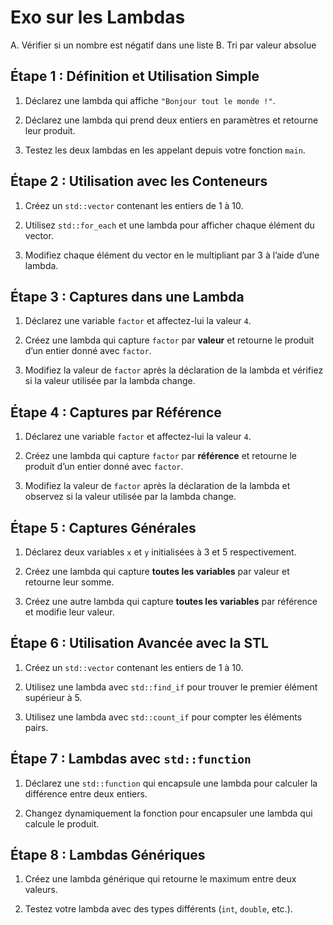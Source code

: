 # Exo sur les Lambdas

A. Vérifier si un nombre est négatif dans une liste
B. Tri par valeur absolue

## Étape 1 : Définition et Utilisation Simple

1. Déclarez une lambda qui affiche `"Bonjour tout le monde !"`.

2. Déclarez une lambda qui prend deux entiers en paramètres et retourne leur produit.

3. Testez les deux lambdas en les appelant depuis votre fonction `main`.

## Étape 2 : Utilisation avec les Conteneurs

1. Créez un `std::vector` contenant les entiers de 1 à 10.

2. Utilisez `std::for_each` et une lambda pour afficher chaque élément du vector.

3. Modifiez chaque élément du vector en le multipliant par 3 à l’aide d’une lambda.

## Étape 3 : Captures dans une Lambda

1. Déclarez une variable `factor` et affectez-lui la valeur `4`.

2. Créez une lambda qui capture `factor` par **valeur** et retourne le produit d’un entier donné avec `factor`.

3. Modifiez la valeur de `factor` après la déclaration de la lambda et vérifiez si la valeur utilisée par la lambda change.

## Étape 4 : Captures par Référence

1. Déclarez une variable `factor` et affectez-lui la valeur `4`.

2. Créez une lambda qui capture `factor` par **référence** et retourne le produit d’un entier donné avec `factor`.

3. Modifiez la valeur de `factor` après la déclaration de la lambda et observez si la valeur utilisée par la lambda change.

## Étape 5 : Captures Générales

1. Déclarez deux variables `x` et `y` initialisées à 3 et 5 respectivement.

2. Créez une lambda qui capture **toutes les variables** par valeur et retourne leur somme.

3. Créez une autre lambda qui capture **toutes les variables** par référence et modifie leur valeur.

## Étape 6 : Utilisation Avancée avec la STL

1. Créez un `std::vector` contenant les entiers de 1 à 10.

2. Utilisez une lambda avec `std::find_if` pour trouver le premier élément supérieur à 5.

3. Utilisez une lambda avec `std::count_if` pour compter les éléments pairs.

## Étape 7 : Lambdas avec `std::function`

1. Déclarez une `std::function` qui encapsule une lambda pour calculer la différence entre deux entiers.

2. Changez dynamiquement la fonction pour encapsuler une lambda qui calcule le produit.

## Étape 8 : Lambdas Génériques

1. Créez une lambda générique qui retourne le maximum entre deux valeurs.

2. Testez votre lambda avec des types différents (`int`, `double`, etc.).